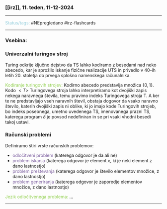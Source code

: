 ### [[irz]], 11. teden, 11-12-2024
---

<font color="#92cddc">Status/tags:</font> #NEpregledano #irz-flashcards 

---

### Vsebina:

### Univerzalni turingov stroj
Turing odkrije ključno dejstvo da TS lahko kodiramo z besedami nad neko abecedo, kar je sprožilo iskanje fizične realizacije UTS in privedlo v 40-ih letih 20. stoletja do prvega splošno namenskega računalnika.

<font color="#92d050">Kodiranje turingovih strojev:</font>
Kodirno abecedo predstavlja množica $\{0, 1\}$. 
Kodo $<T>$ Turingovega stroja lahko interpretiramo kot dvojiški zapis nekega naravnega števila, temu pravimo indeks Turingovega stroja T. A ker te ne predstavljajo vseh naravnih števil, obstaja dogovor da vsako naravno število, katerih dvojiški zapis ni oblike, ki jo imajo kode Turingovih strojeb, bo indeks posebnega, umetno uvedenega TS, imenovanega prazni TS, katerega program $\delta$ je povsod nedefiniran in se pri vsaki vhodni besedi takoj ustavi.

### Računski problemi
Definiramo štiri vrste računskih problemov:
- <font color="#8064a2">odločitveni problem</font> (katerega odgovor je da ali ne)
- <font color="#8064a2">problem iskanja</font> (katerega odgovor je element $x$, ki je neki element z dano lastnostjo)
- <font color="#8064a2">problem preštevanja</font> (katerega odgovor je število elementov množice, z dano lastnostjo)
- <font color="#8064a2">problem generiranja</font> (katerega odgovor je zaporedje elementov množice, z dano lastnostjo)

<font color="#92d050">Jezik odločitvenega problema:</font>
...

---
